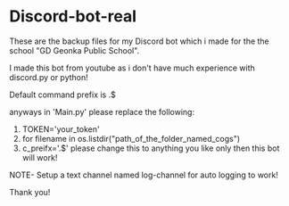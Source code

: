 # Discord-bot-real

These are the backup files for my Discord bot which i made for the the school "GD Geonka Public School".

I made this bot from youtube as i don't have much experience with discord.py or python!

Default command prefix is .$

anyways in 'Main.py' please replace the following:
1. TOKEN='your_token'
2. for filename in os.listdir("path_of_the_folder_named_cogs")
3. c_preifx='.$' please change this to anything you like
only then this bot will work!

NOTE-
Setup a text channel named log-channel for auto logging to work!

Thank you!
